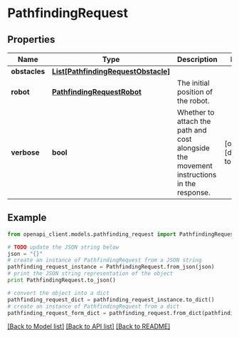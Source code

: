 # PathfindingRequest


## Properties

Name | Type | Description | Notes
------------ | ------------- | ------------- | -------------
**obstacles** | [**List[PathfindingRequestObstacle]**](PathfindingRequestObstacle.md) |  | 
**robot** | [**PathfindingRequestRobot**](PathfindingRequestRobot.md) | The initial position of the robot. | 
**verbose** | **bool** | Whether to attach the path and cost alongside the movement instructions in the response. | [optional] [default to True]

## Example

```python
from openapi_client.models.pathfinding_request import PathfindingRequest

# TODO update the JSON string below
json = "{}"
# create an instance of PathfindingRequest from a JSON string
pathfinding_request_instance = PathfindingRequest.from_json(json)
# print the JSON string representation of the object
print PathfindingRequest.to_json()

# convert the object into a dict
pathfinding_request_dict = pathfinding_request_instance.to_dict()
# create an instance of PathfindingRequest from a dict
pathfinding_request_form_dict = pathfinding_request.from_dict(pathfinding_request_dict)
```
[[Back to Model list]](../README.md#documentation-for-models) [[Back to API list]](../README.md#documentation-for-api-endpoints) [[Back to README]](../README.md)



